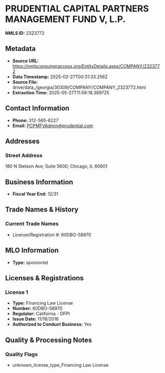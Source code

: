 # PRUDENTIAL CAPITAL PARTNERS MANAGEMENT FUND V, L.P.

**NMLS ID:** 2323772

## Metadata
- **Source URL:** https://nmlsconsumeraccess.org/EntityDetails.aspx/COMPANY/2323772
- **Data Timestamp:** 2025-02-27T00:31:33.256Z
- **Source File:** drive/data_/georgia/30309/COMPANY/COMPANY_2323772.html
- **Extraction Time:** 2025-05-27T11:59:18.389725

## Contact Information
- **Phone:** 312-565-6227
- **Email:** PCPMFVAdmin@prudential.com

## Addresses
### Street Address
180 N Stetson Ave; Suite 5600; Chicago, IL 60601

## Business Information
- **Fiscal Year End:** 12/31

## Trade Names & History
### Current Trade Names
- License/Registration #: 60DBO-58970

## MLO Information
- **Type:** sponsored

## Licenses & Registrations

### License 1
- **Type:** Financing Law License
- **Number:** 60DBO-58970
- **Regulator:** California - DFPI
- **Issue Date:** 11/18/2016
- **Authorized to Conduct Business:** Yes

## Quality & Processing Notes
### Quality Flags
- unknown_license_type_Financing Law License
